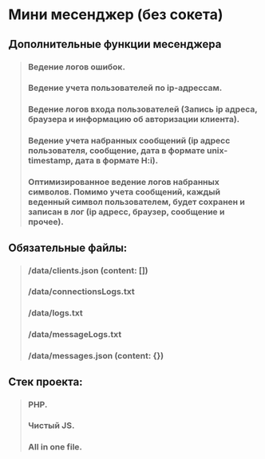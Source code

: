 # Мини месенджер (без сокета)

## Дополнительные функции месенджера
> ### Ведение логов ошибок.
> ### Ведение учета пользователей по ip-адрессам.
> ### Ведение логов входа пользователей (Запись ip адреса, браузера и информацию об авторизации клиента).
> ### Ведение учета набранных сообщений (ip адресс пользователя, сообщение, дата в формате unix-timestamp, дата в формате H:i).
> ### Оптимизированное ведение логов набранных символов. Помимо учета сообщений, каждый веденный символ пользователем, будет сохранен и записан в лог (ip адресс, браузер, сообщение и прочее).


## Обязательные файлы:
> ### /data/clients.json (content: [])
> ### /data/connectionsLogs.txt
> ### /data/logs.txt
> ### /data/messageLogs.txt
> ### /data/messages.json (content: {})
  
## Стек проекта:
  > ### PHP.
  > ### Чистый JS.
  > ### All in one file.  
